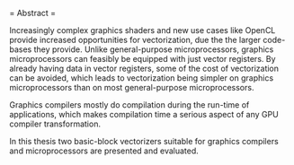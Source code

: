 
= Abstract =

Increasingly complex graphics shaders and new use cases like OpenCL provide increased opportunities for vectorization, due the the larger code-bases they provide. Unlike general-purpose microprocessors, graphics microprocessors can feasibly be equipped with just vector registers. By already having data in vector registers, some of the cost of vectorization can be avoided, which leads to vectorization being simpler on graphics microprocessors than on most general-purpose microprocessors.

Graphics compilers mostly do compilation during the run-time of applications, which makes compilation time a serious aspect of any GPU compiler transformation.

In this thesis two basic-block vectorizers suitable for graphics compilers and microprocessors are presented and evaluated.
